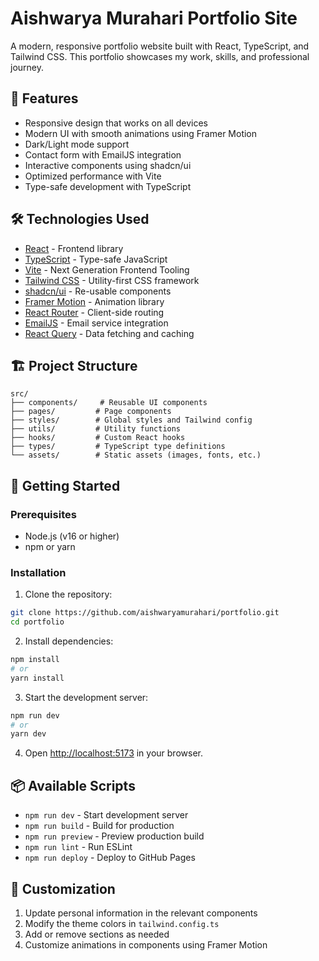 # Aishwarya Murahari Portfolio Site

A modern, responsive portfolio website built with React, TypeScript, and Tailwind CSS. This portfolio showcases my work, skills, and professional journey.

## 🚀 Features

- Responsive design that works on all devices
- Modern UI with smooth animations using Framer Motion
- Dark/Light mode support
- Contact form with EmailJS integration
- Interactive components using shadcn/ui
- Optimized performance with Vite
- Type-safe development with TypeScript

## 🛠️ Technologies Used

- [React](https://reactjs.org/) - Frontend library
- [TypeScript](https://www.typescriptlang.org/) - Type-safe JavaScript
- [Vite](https://vitejs.dev/) - Next Generation Frontend Tooling
- [Tailwind CSS](https://tailwindcss.com/) - Utility-first CSS framework
- [shadcn/ui](https://ui.shadcn.com/) - Re-usable components
- [Framer Motion](https://www.framer.com/motion/) - Animation library
- [React Router](https://reactrouter.com/) - Client-side routing
- [EmailJS](https://www.emailjs.com/) - Email service integration
- [React Query](https://tanstack.com/query/latest) - Data fetching and caching

## 🏗️ Project Structure

```
src/
├── components/     # Reusable UI components
├── pages/         # Page components
├── styles/        # Global styles and Tailwind config
├── utils/         # Utility functions
├── hooks/         # Custom React hooks
├── types/         # TypeScript type definitions
└── assets/        # Static assets (images, fonts, etc.)
```

## 🚀 Getting Started

### Prerequisites

- Node.js (v16 or higher)
- npm or yarn

### Installation

1. Clone the repository:
```bash
git clone https://github.com/aishwaryamurahari/portfolio.git
cd portfolio
```

2. Install dependencies:
```bash
npm install
# or
yarn install
```

3. Start the development server:
```bash
npm run dev
# or
yarn dev
```

4. Open [http://localhost:5173](http://localhost:5173) in your browser.

## 📦 Available Scripts

- `npm run dev` - Start development server
- `npm run build` - Build for production
- `npm run preview` - Preview production build
- `npm run lint` - Run ESLint
- `npm run deploy` - Deploy to GitHub Pages

## 🎨 Customization

1. Update personal information in the relevant components
2. Modify the theme colors in `tailwind.config.ts`
3. Add or remove sections as needed
4. Customize animations in components using Framer Motion


